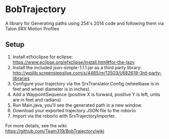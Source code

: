 # BobTrajectory
A library for Generating paths using 254's 2014 code and following them via Talon SRX Motion Profiles

## Setup
1. Install e(fx)clipse for eclipse: https://www.eclipse.org/efxclipse/install.html#for-the-lazy
2. Install the included json-simple-1.1.1.jar as a third party library: http://wpilib.screenstepslive.com/s/4485/m/13503/l/682619-3rd-party-libraries
3. Configure your trajectory via the SrxTranslator.Config (wheelbase is in feet and wheel diameter is in inches).
4. Add a WaypointSequence (positive X is forward, positive Y is left, units are in feet and radians)
5. Run Main.java, you'll see the generated path in a new window.
6. Download your exported trajectory JSON file to the roborio
7. Import via the roborio with SrxTrajectoryImporter.


For more details, see the wiki: https://github.com/Team319/BobTrajectory/wiki
